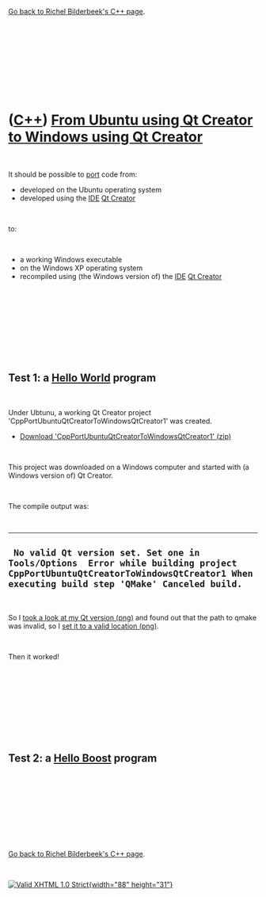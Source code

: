 

[Go back to Richel Bilderbeek's C++ page](Cpp.htm).

 

 

 

 

 

([C++](Cpp.htm)) [From Ubuntu using Qt Creator to Windows using Qt Creator](CppPortUbuntuQtCreatorToWindowsQtCreator.htm)
=========================================================================================================================

 

It should be possible to [port](CppPort.htm) code from:

-   developed on the Ubuntu operating system
-   developed using the [IDE](CppIde.htm) [Qt Creator](CppQtCreator.htm)

 

to:

 

-   a working Windows executable
-   on the Windows XP operating system
-   recompiled using (the Windows version of) the [IDE](CppIde.htm) [Qt
    Creator](CppQtCreator.htm)

 

 

 

 

 

Test 1: a [Hello World](CppHelloWorld.htm) program
--------------------------------------------------

 

Under Ubtunu, a working Qt Creator project
'CppPortUbuntuQtCreatorToWindowsQtCreator1' was created.

-   [Download
    'CppPortUbuntuQtCreatorToWindowsQtCreator1' (zip)](CppPortUbuntuQtCreatorToWindowsQtCreator1.zip)

 

This project was downloaded on a Windows computer and started with (a
Windows version of) Qt Creator.

 

The compile output was:

 

  --------------------------------------------------------------------------------------------------------------------------------------------------------------------------------
  ` No valid Qt version set. Set one in Tools/Options  Error while building project CppPortUbuntuQtCreatorToWindowsQtCreator1 When executing build step 'QMake' Canceled build.`
  --------------------------------------------------------------------------------------------------------------------------------------------------------------------------------

 

So I [took a look at my Qt version
(png)](CppPortUbuntuQtCreatorToWindowsQtCreator1_1.png) and found out
that the path to qmake was invalid, so I [set it to a valid location
(png)](CppPortUbuntuQtCreatorToWindowsQtCreator1_2.png).

 

Then it worked!

 

 

 

 

 

Test 2: a [Hello Boost](CppHelloBoost.htm) program
--------------------------------------------------

 

 

 

 

 

[Go back to Richel Bilderbeek's C++ page](Cpp.htm).



 

[![Valid XHTML 1.0 Strict](valid-xhtml10.png){width="88"
height="31"}](http://validator.w3.org/check?uri=referer)
